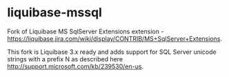 liquibase-mssql
===============

Fork of Liquibase MS SqlServer Extensions extension - https://liquibase.jira.com/wiki/display/CONTRIB/MS+SqlServer+Extensions.

This fork is Liquibase 3.x ready and adds support for SQL Server unicode strings with a prefix N as described here http://support.microsoft.com/kb/239530/en-us.
